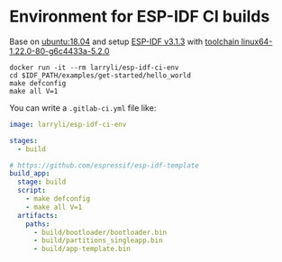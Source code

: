 # Environment for ESP-IDF CI builds

Base on [ubuntu:18.04](https://hub.docker.com/_/ubuntu)
and setup [ESP-IDF v3.1.3](https://docs.espressif.com/projects/esp-idf/en/v3.1.3/get-started/index.html#get-esp-idf)
with [toolchain linux64-1.22.0-80-g6c4433a-5.2.0](https://docs.espressif.com/projects/esp-idf/en/v3.1.3/get-started/linux-setup.html)

```shell
docker run -it --rm larryli/esp-idf-ci-env
cd $IDF_PATH/examples/get-started/hello_world
make defconfig
make all V=1
```

You can write a `.gitlab-ci.yml` file like:

```yaml
image: larryli/esp-idf-ci-env

stages:
  - build

# https://github.com/espressif/esp-idf-template
build_app:
  stage: build
  script:
    - make defconfig
    - make all V=1
  artifacts:
    paths:
      - build/bootloader/bootloader.bin
      - build/partitions_singleapp.bin
      - build/app-template.bin
```
